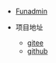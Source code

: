 * [Funadmin](http://www.funadmin.com) 

* 项目地址
    * [gitee](https://gitee.com/funadmin/funadmin)
    * [github](https://github.com/funadmin/funadmin)

